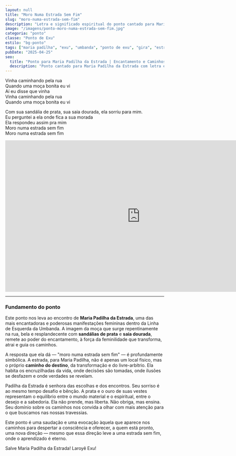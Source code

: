 ```yaml
---
layout: null
title: "Moro Numa Estrada Sem Fim"
slug: "moro-numa-estrada-sem-fim"
description: "Letra e significado espiritual do ponto cantado para Maria Padilha da Estrada, exaltando sua força nos caminhos e encruzilhadas da vida."
image: "/imagens/ponto-moro-numa-estrada-sem-fim.jpg"
categoria: "ponto"
classe: "Ponto de Exu"
estilo: "bg-ponto"
tags: ["maria padilha", "exu", "umbanda", "ponto de exu", "gira", "estrada sem fim"]
pubDate: "2025-04-25"
seo:
  title: "Ponto para Maria Padilha da Estrada | Encantamento e Caminhos"
  description: "Ponto cantado para Maria Padilha da Estrada com letra e significado espiritual. Exalte a força dos caminhos, da encruzilhada e da estrada sem fim na Umbanda."
---
```



Vinha caminhando pela rua  
Quando uma moça bonita eu vi  
Aí eu disse que vinha  
Vinha caminhando pela rua  
Quando uma moça bonita eu vi  

Com sua sandália de prata, sua saia dourada, ela sorriu para mim.  
Eu perguntei a ela onde fica a sua morada  
Ela respondeu assim pra mim  
Moro numa estrada sem fim  
Moro numa estrada sem fim  

<iframe width="853" height="480" src="https://www.youtube.com/embed/dvyQywQpTOU" title="MARIA PADILHA DA ESTRADA" frameborder="0" allow="accelerometer; autoplay; clipboard-write; encrypted-media; gyroscope; picture-in-picture; web-share" referrerpolicy="strict-origin-when-cross-origin" allowfullscreen></iframe>

---

### Fundamento do ponto

Este ponto nos leva ao encontro de **Maria Padilha da Estrada**, uma das mais encantadoras e poderosas manifestações femininas dentro da Linha de Esquerda da Umbanda. A imagem da moça que surge repentinamente na rua, bela e resplandecente com **sandálias de prata** e **saia dourada**, remete ao poder do encantamento, à força da feminilidade que transforma, atrai e guia os caminhos.

A resposta que ela dá — "moro numa estrada sem fim" — é profundamente simbólica. A estrada, para Maria Padilha, não é apenas um local físico, mas o próprio **caminho do destino**, da transformação e do livre-arbítrio. Ela habita os encruzilhadas da vida, onde decisões são tomadas, onde ilusões se desfazem e onde verdades se revelam.

Padilha da Estrada é senhora das escolhas e dos encontros. Seu sorriso é ao mesmo tempo desafio e bênção. A prata e o ouro de suas vestes representam o equilíbrio entre o mundo material e o espiritual, entre o desejo e a sabedoria. Ela não prende, mas liberta. Não obriga, mas ensina. Seu domínio sobre os caminhos nos convida a olhar com mais atenção para o que buscamos nas nossas travessias.

Este ponto é uma saudação e uma evocação àquela que aparece nos caminhos para despertar a consciência e oferecer, a quem está pronto, uma nova direção — mesmo que essa direção leve a uma estrada sem fim, onde o aprendizado é eterno.

Salve Maria Padilha da Estrada! Laroyê Exu!  

